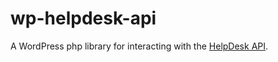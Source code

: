 # wp-helpdesk-api
A WordPress php library for interacting with the [HelpDesk API](http://developer.helpscout.net/help-desk-api/).
